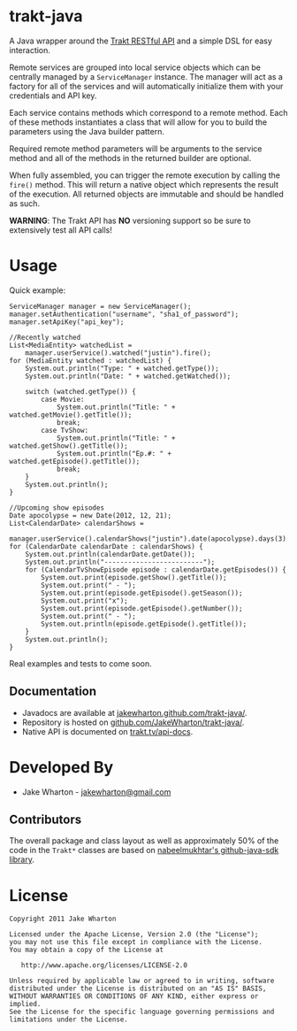 trakt-java
============

A Java wrapper around the [Trakt RESTful API][1] and a simple DSL for easy
interaction.

Remote services are grouped into local service objects which can be centrally
managed by a `ServiceManager` instance. The manager will act as a factory for
all of the services and will automatically initialize them with your
credentials and API key.

Each service contains methods which correspond to a remote method. Each of
these methods instantiates a class that will allow for you to build the
parameters using the Java builder pattern.

Required remote method parameters will be arguments to the service method and
all of the methods in the returned builder are optional.

When fully assembled, you can trigger the remote execution by calling the
`fire()` method. This will return a native object which represents the result
of the execution. All returned objects are immutable and should be handled
as such.


**WARNING**: The Trakt API has **NO** versioning support so be sure to
extensively test all API calls!



Usage
=====

Quick example:

    ServiceManager manager = new ServiceManager();
    manager.setAuthentication("username", "sha1_of_password");
    manager.setApiKey("api_key");
    
    //Recently watched
    List<MediaEntity> watchedList =
    	manager.userService().watched("justin").fire();
    for (MediaEntity watched : watchedList) {
    	System.out.println("Type: " + watched.getType());
    	System.out.println("Date: " + watched.getWatched());
    	
    	switch (watched.getType()) {
    		case Movie:
    			System.out.println("Title: " + watched.getMovie().getTitle());
    			break;
    		case TvShow:
    			System.out.println("Title: " + watched.getShow().getTitle());
    			System.out.println("Ep.#: " + watched.getEpisode().getTitle());
    			break;
    	}
    	System.out.println();
    }
    
    //Upcoming show episodes
    Date apocolypse = new Date(2012, 12, 21);
    List<CalendarDate> calendarShows =
    	manager.userService().calendarShows("justin").date(apocolypse).days(3).fire();
    for (CalendarDate calendarDate : calendarShows) {
    	System.out.println(calendarDate.getDate());
    	System.out.println("-------------------------");
    	for (CalendarTvShowEpisode episode : calendarDate.getEpisodes()) {
    		System.out.print(episode.getShow().getTitle());
    		System.out.print(" - ");
    		System.out.print(episode.getEpisode().getSeason());
    		System.out.print("x");
    		System.out.print(episode.getEpisode().getNumber());
    		System.out.print(" - ");
    		System.out.println(episode.getEpisode().getTitle());
    	}
    	System.out.println();
    }

Real examples and tests to come soon.


Documentation
-------------

 * Javadocs are available at [jakewharton.github.com/trakt-java/][2].
 * Repository is hosted on [github.com/JakeWharton/trakt-java/][3].
 * Native API is documented on [trakt.tv/api-docs][1].



Developed By
============

* Jake Wharton - <jakewharton@gmail.com>


Contributors
------------

The overall package and class layout as well as approximately 50% of the code
in the `Trakt*` classes are based on [nabeelmukhtar's github-java-sdk
library][4].



License
=======

    Copyright 2011 Jake Wharton

    Licensed under the Apache License, Version 2.0 (the "License");
    you may not use this file except in compliance with the License.
    You may obtain a copy of the License at

       http://www.apache.org/licenses/LICENSE-2.0

    Unless required by applicable law or agreed to in writing, software
    distributed under the License is distributed on an "AS IS" BASIS,
    WITHOUT WARRANTIES OR CONDITIONS OF ANY KIND, either express or implied.
    See the License for the specific language governing permissions and
    limitations under the License.




 [1]: http://trakt.tv/api-docs
 [2]: http://jakewharton.github.com/trakt-java/
 [3]: https://github.com/JakeWharton/trakt-java/
 [4]: https://github.com/nabeelmukhtar/github-java-sdk
